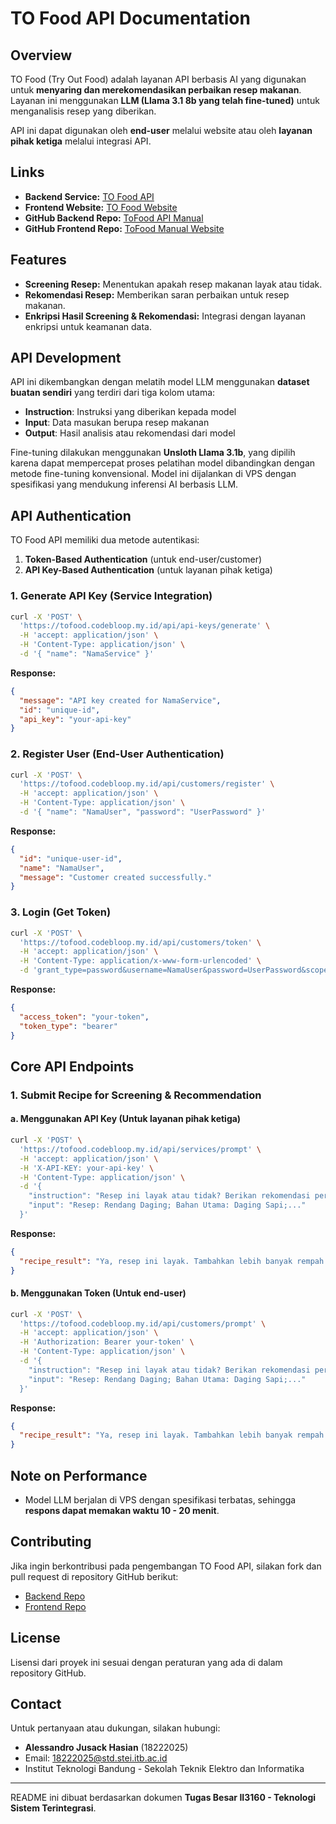 # TO Food API Documentation

## Overview
TO Food (Try Out Food) adalah layanan API berbasis AI yang digunakan untuk **menyaring dan merekomendasikan perbaikan resep makanan**. Layanan ini menggunakan **LLM (Llama 3.1 8b yang telah fine-tuned)** untuk menganalisis resep yang diberikan.

API ini dapat digunakan oleh **end-user** melalui website atau oleh **layanan pihak ketiga** melalui integrasi API.

## Links
- **Backend Service:** [TO Food API](https://tofood.codebloop.my.id/)
- **Frontend Website:** [TO Food Website](https://vermillion-moonbeam-222459.netlify.app/)
- **GitHub Backend Repo:** [ToFood API Manual](https://github.com/Reasondro/ToFood-API-Manual)
- **GitHub Frontend Repo:** [ToFood Manual Website](https://github.com/Reasondro/Tofood-Manual-Website)

## Features
- **Screening Resep:** Menentukan apakah resep makanan layak atau tidak.
- **Rekomendasi Resep:** Memberikan saran perbaikan untuk resep makanan.
- **Enkripsi Hasil Screening & Rekomendasi:** Integrasi dengan layanan enkripsi untuk keamanan data.

## API Development
API ini dikembangkan dengan melatih model LLM menggunakan **dataset buatan sendiri** yang terdiri dari tiga kolom utama:
- **Instruction**: Instruksi yang diberikan kepada model
- **Input**: Data masukan berupa resep makanan
- **Output**: Hasil analisis atau rekomendasi dari model

Fine-tuning dilakukan menggunakan **Unsloth Llama 3.1b**, yang dipilih karena dapat mempercepat proses pelatihan model dibandingkan dengan metode fine-tuning konvensional. Model ini dijalankan di VPS dengan spesifikasi yang mendukung inferensi AI berbasis LLM.


## API Authentication
TO Food API memiliki dua metode autentikasi:
1. **Token-Based Authentication** (untuk end-user/customer)
2. **API Key-Based Authentication** (untuk layanan pihak ketiga)

### 1. Generate API Key (Service Integration)
```sh
curl -X 'POST' \
  'https://tofood.codebloop.my.id/api/api-keys/generate' \
  -H 'accept: application/json' \
  -H 'Content-Type: application/json' \
  -d '{ "name": "NamaService" }'
```
**Response:**
```json
{
  "message": "API key created for NamaService",
  "id": "unique-id",
  "api_key": "your-api-key"
}
```

### 2. Register User (End-User Authentication)
```sh
curl -X 'POST' \
  'https://tofood.codebloop.my.id/api/customers/register' \
  -H 'accept: application/json' \
  -H 'Content-Type: application/json' \
  -d '{ "name": "NamaUser", "password": "UserPassword" }'
```
**Response:**
```json
{
  "id": "unique-user-id",
  "name": "NamaUser",
  "message": "Customer created successfully."
}
```

### 3. Login (Get Token)
```sh
curl -X 'POST' \
  'https://tofood.codebloop.my.id/api/customers/token' \
  -H 'accept: application/json' \
  -H 'Content-Type: application/x-www-form-urlencoded' \
  -d 'grant_type=password&username=NamaUser&password=UserPassword&scope=&client_id=string&client_secret=string'
```
**Response:**
```json
{
  "access_token": "your-token",
  "token_type": "bearer"
}
```

## Core API Endpoints

### 1. Submit Recipe for Screening & Recommendation
#### a. Menggunakan API Key (Untuk layanan pihak ketiga)
```sh
curl -X 'POST' \
  'https://tofood.codebloop.my.id/api/services/prompt' \
  -H 'accept: application/json' \
  -H 'X-API-KEY: your-api-key' \
  -H 'Content-Type: application/json' \
  -d '{
    "instruction": "Resep ini layak atau tidak? Berikan rekomendasi perbaikan.",
    "input": "Resep: Rendang Daging; Bahan Utama: Daging Sapi;..."
  }'
```
**Response:**
```json
{
  "recipe_result": "Ya, resep ini layak. Tambahkan lebih banyak rempah untuk rasa yang lebih kaya."
}
```

#### b. Menggunakan Token (Untuk end-user)
```sh
curl -X 'POST' \
  'https://tofood.codebloop.my.id/api/customers/prompt' \
  -H 'accept: application/json' \
  -H 'Authorization: Bearer your-token' \
  -H 'Content-Type: application/json' \
  -d '{
    "instruction": "Resep ini layak atau tidak? Berikan rekomendasi perbaikan.",
    "input": "Resep: Rendang Daging; Bahan Utama: Daging Sapi;..."
  }'
```
**Response:**
```json
{
  "recipe_result": "Ya, resep ini layak. Tambahkan lebih banyak rempah untuk rasa yang lebih kaya."
}
```

## Note on Performance
- Model LLM berjalan di VPS dengan spesifikasi terbatas, sehingga **respons dapat memakan waktu 10 - 20 menit**.

## Contributing
Jika ingin berkontribusi pada pengembangan TO Food API, silakan fork dan pull request di repository GitHub berikut:
- [Backend Repo](https://github.com/Reasondro/ToFood-API-Manual)
- [Frontend Repo](https://github.com/Reasondro/Tofood-Manual-Website)

## License
Lisensi dari proyek ini sesuai dengan peraturan yang ada di dalam repository GitHub.

## Contact
Untuk pertanyaan atau dukungan, silakan hubungi:
- **Alessandro Jusack Hasian** (18222025)
- Email: 18222025@std.stei.itb.ac.id
- Institut Teknologi Bandung - Sekolah Teknik Elektro dan Informatika

---
README ini dibuat berdasarkan dokumen **Tugas Besar II3160 - Teknologi Sistem Terintegrasi**.
